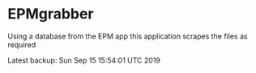 # EPMgrabber
Using a database from the EPM app this application scrapes the files as required


Latest backup: Sun Sep 15 15:54:01 UTC 2019

